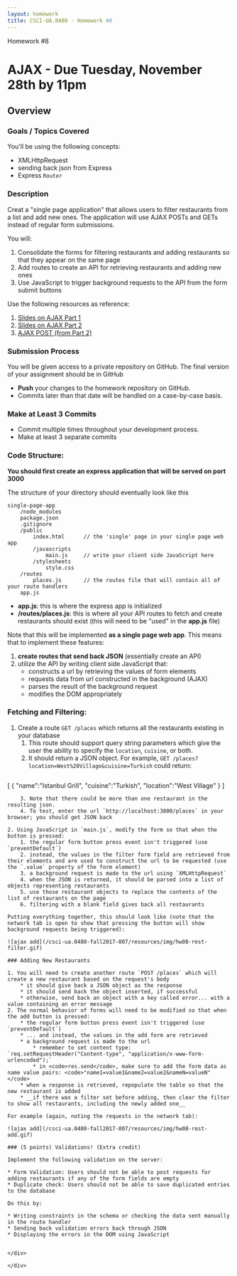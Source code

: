 ```yaml
---
layout: homework
title: CSCI-UA.0480 - Homework #8
---
```

<div class="panel panel-default">
  <div class="panel-heading">Homework #8</div>
  <div class="panel-body" markdown="block">

# AJAX - __Due Tuesday, November 28th by 11pm__

## Overview

### Goals / Topics Covered

You'll be using the following concepts:

* XMLHttpRequest
* sending back json from Express
* Express `Router`

### Description

Creat a "single page application" that allows users to filter restaurants from a list and add new ones. The application will use AJAX POSTs and GETs instead of regular form submissions.

You will:

1. Consolidate the forms for filtering restaurants and adding restaurants so that they appear on the same page
2. Add routes to create an API for retrieving restaurants and adding new ones
3. Use JavaScript to trigger background requests to the API from the form submit buttons

Use the following resources as reference:

1. [Slides on AJAX Part 1](../slides/20/ajax.html)
2. [Slides on AJAX Part 2](../slides/21/ajax-express.html)
3. [AJAX POST (from Part 2)](../slides/21/ajax-express.html#/47)

### Submission Process

You will be given access to a private repository on GitHub.  The final version of your assignment should be in GitHub

* __Push__ your changes to the homework repository on GitHub.
* Commits later than that date will be handled on a case-by-case basis.

### Make at Least 3 Commits

* Commit multiple times throughout your development process.
* Make at least 3 separate commits

### Code Structure:

__You should first create an express application that will be served on port 3000__

The structure of your directory should eventually look like this

```
single-page-app
    /node_modules
    package.json        
    .gitignore
    /public
        index.html      // the 'single' page in your single page web app
        /javascripts
            main.js     // write your client side JavaScript here
        /stylesheets
            style.css   
    /routes
        places.js       // the routes file that will contain all of your route handlers
    app.js
```

* __app.js__:  this is where the express app is initialized
* __/routes/places.js__: this is where all your API routes to fetch and create restaurants should exist (this will need to be "used" in the __app.js__ file)

Note that this will be implemented __as a single page web app__. This means that to implement these features:

1. __create routes that send back JSON__ (essentially create an API)
2. utilize the API by writing client side JavaScript that:
    * constructs a url by retrieving the values of form elements
    * requests data from url constructed in the background (AJAX)
    * parses the result of the background request
    * modifies the DOM appropriately

### Fetching and Filtering:

1. Create a route `GET /places` which returns all the restaurants existing in your database
    1. This route should support query string parameters which give the user the ability to specify the `location`, `cuisine`, or both.
    2. It should return a JSON object. For example, `GET /places?location=West%20Village&cuisine=Turkish`
could return:
        ```
[
  {
    "name":"Istanbul Grill",
    "cuisine":"Turkish",
    "location":"West Village"
  }
]
```
    3. Note that there could be more than one restaurant in the resulting json.
    4. To test, enter the url `http://localhost:3000/places` in your browser; you should get JSON back

2. Using JavaScript in `main.js`, modify the form so that when the button is pressed:
    1. the regular form button press event isn't triggered (use `preventDefault`)
    2. instead, the values in the filter form field are retrieved from their elements and are used to construct the url to be requested (use the `.value` property of the form element)
    3. a background request is made to the url using `XMLHttpRequest`
    4. when the JSON is returned, it should be parsed into a list of objects representing restaurants
    5. use those restaurant objects to replace the contents of the list of restaurants on the page
    6. filtering with a blank field gives back all restaurants

Putting everything together, this should look like (note that the network tab is open to show that pressing the button will show background requests being triggered):

![ajax add](/csci-ua.0480-fall2017-007/resources/img/hw08-rest-filter.gif)

### Adding New Restaurants

1. You will need to create another route `POST /places` which will create a new restaurant based on the request's body
    * it should give back a JSON object as the response
    * it should send back the object inserted, if successful
    * otherwise, send back an object with a key called error... with a value containing an error message
2. The normal behavior of forms will need to be modified so that when the add button is pressed:
    * the regular form button press event isn't triggered (use `preventDefault`)
    * ... and instead, the values in the add form are retrieved
    * a background request is made to the url
        * remember to set content type: `req.setRequestHeader("Content-type", "application/x-www-form-urlencoded");`
        * in <code>res.send</code>, make sure to add the form data as name value pairs: <code>"name1=value1&name2=value2&nameN=valueN"</code>
    * when a response is retrieved, repopulate the table so that the new restaurant is added
    * __if there was a filter set before adding, then clear the filter to show all restaurants, including the newly added one__

For example (again, noting the requests in the network tab):

![ajax add](/csci-ua.0480-fall2017-007/resources/img/hw08-rest-add.gif)

### (5 points) Validations! (Extra credit)

Implement the following validation on the server: 

* Form Validation: Users should not be able to post requests for adding restaurants if any of the form fields are empty
* Duplicate check: Users should not be able to save duplicated entries to the database

Do this by:

* Writing constraints in the schema or checking the data sent manually in the route handler
* Sending back validation errors back through JSON 
* Displaying the errors in the DOM using JavaScript


</div>

</div>

